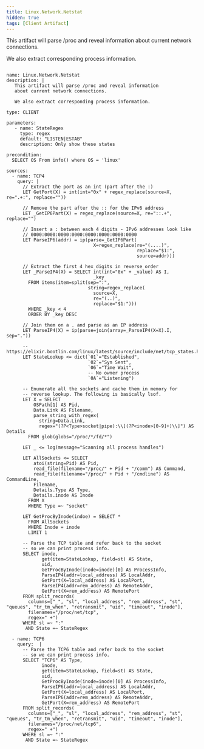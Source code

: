 ```yaml
---
title: Linux.Network.Netstat
hidden: true
tags: [Client Artifact]
---
```


This artifact will parse /proc and reveal information
about current network connections.

We also extract corresponding process information.


<pre><code class="language-yaml">
name: Linux.Network.Netstat
description: |
   This artifact will parse /proc and reveal information
   about current network connections.

   We also extract corresponding process information.

type: CLIENT

parameters:
   - name: StateRegex
     type: regex
     default: "LISTEN|ESTAB"
     description: Only show these states

precondition:
  SELECT OS From info() where OS = 'linux'

sources:
  - name: TCP4
    query: |
      // Extract the port as an int (part after the :)
      LET GetPort(X) = int(int="0x" + regex_replace(source=X, re=".+:", replace=""))

      // Remove the part after the :: for the IPv6 address
      LET _GetIP6Part(X) = regex_replace(source=X, re="::.+", replace="")

      // Insert a : between each 4 digits - IPv6 addresses look like
      // 0000:0000:0000:0000:0000:0000:0000:0000
      LET ParseIP6(addr) = ip(parse=_GetIP6Part(
                                X=regex_replace(re="(....)",
                                                replace="$1:",
                                                source=addr)))

      // Extract the first 4 hex digits in reverse order
      LET _ParseIP4(X) = SELECT int(int="0x" + _value) AS I,
                                _key
        FROM items(item=split(sep=":",
                              string=regex_replace(
                                source=X,
                                re="(..)",
                                replace="$1:")))
        WHERE _key &lt; 4
        ORDER BY _key DESC

      // Join them on a . and parse as an IP address
      LET ParseIP4(X) = ip(parse=join(array=_ParseIP4(X=X).I, sep="."))

      -- https://elixir.bootlin.com/linux/latest/source/include/net/tcp_states.h#L14
      LET StateLookup &lt;= dict(`01`="Established",
                              `02`="Syn Sent",
                              `06`="Time Wait",
                              -- No owner process
                              `0A`="Listening")

      -- Enumerate all the sockets and cache them in memory for
      -- reverse lookup. The following is basically lsof.
      LET X = SELECT
          OSPath[1] AS Pid,
          Data.Link AS Filename,
          parse_string_with_regex(
            string=Data.Link,
            regex="(?P&lt;Type&gt;socket|pipe):\\[(?P&lt;inode&gt;[0-9]+)\\]") AS Details
        FROM glob(globs="/proc/*/fd/*")

      LET _ &lt;= log(message="Scanning all process handles")

      LET AllSockets &lt;= SELECT
          atoi(string=Pid) AS Pid,
          read_file(filename="/proc/" + Pid + "/comm") AS Command,
          read_file(filename="/proc/" + Pid + "/cmdline") AS CommandLine,
          Filename,
          Details.Type AS Type,
          Details.inode AS Inode
        FROM X
        WHERE Type =~ "socket"

      LET GetProcByInode(indoe) = SELECT *
        FROM AllSockets
        WHERE Inode = inode
        LIMIT 1

      -- Parse the TCP table and refer back to the socket
      -- so we can print process info.
      SELECT inode,
             get(item=StateLookup, field=st) AS State,
             uid,
             GetProcByInode(inode=inode)[0] AS ProcessInfo,
             ParseIP4(addr=local_address) AS LocalAddr,
             GetPort(X=local_address) AS LocalPort,
             ParseIP4(addr=rem_address) AS RemoteAddr,
             GetPort(X=rem_address) AS RemotePort
      FROM split_records(
        columns=["_", "sl", "local_address", "rem_address", "st", "queues", "tr_tm_when", "retransmit", "uid", "timeout", "inode"],
        filenames="/proc/net/tcp",
        regex=" +")
      WHERE sl =~ ":"
       AND State =~ StateRegex

  - name: TCP6
    query:  |
      -- Parse the TCP6 table and refer back to the socket
      -- so we can print process info.
      SELECT "TCP6" AS Type,
             inode,
             get(item=StateLookup, field=st) AS State,
             uid,
             GetProcByInode(inode=inode)[0] AS ProcessInfo,
             ParseIP6(addr=local_address) AS LocalAddr,
             GetPort(X=local_address) AS LocalPort,
             ParseIP6(addr=rem_address) AS RemoteAddr,
             GetPort(X=rem_address) AS RemotePort
      FROM split_records(
        columns=["_", "sl", "local_address", "rem_address", "st", "queues", "tr_tm_when", "retransmit", "uid", "timeout", "inode"],
        filenames="/proc/net/tcp6",
        regex=" +")
      WHERE sl =~ ":"
       AND State =~ StateRegex

</code></pre>


